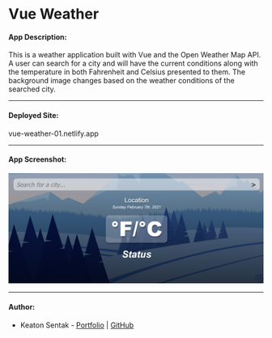 # Vue Weather

#### App Description:

This is a weather application built with Vue and the Open Weather Map API. A user can search for a city and will have the current conditions along with the temperature in both Fahrenheit and Celsius presented to them. The background image changes based on the weather conditions of the searched city.

---

#### Deployed Site:

vue-weather-01.netlify.app

---

#### App Screenshot:

![App Screenshot](./public/vue-weather.png)

---

#### Author:

- Keaton Sentak - [Portfolio](https://keatonsentak.dev) | [GitHub](https://github.com/ksentak)
